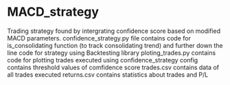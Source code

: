 # MACD_strategy

Trading strategy found by intergrating confidence score based on modified MACD parameters.
confidence_strategy.py file contains code for is_consolidating function (to track consolidating trend) and further down the line code for strategy using Backtesting library
ploting_trades.py contains code for plotting trades executed using confidence_strategy
config contains threshold values of comfidence score 
trades.csv contains data of all trades executed
returns.csv contains statistics about trades and P/L
